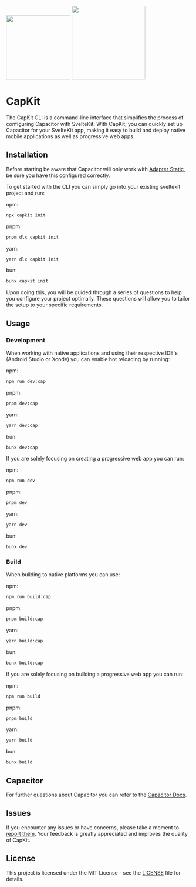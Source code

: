 <img width="175px" src="https://github.com/Hugos68/sveltekit-capacitor/assets/63101006/3b8324ff-f27d-48a3-a74d-f7aabb2f530e" />
<img width="200px" src="https://github.com/Hugos68/sveltekit-capacitor/assets/63101006/e748ecc6-2a2d-4dd5-95c2-4ff4cf8a307b" />

# CapKit

The CapKit CLI is a command-line interface that simplifies the process of configuring Capacitor with SvelteKit. With CapKit, you can quickly set up Capacitor for your SvelteKit app, making it easy to build and deploy native mobile applications as well as progressive web apps.

## Installation

Before starting be aware that Capacitor will only work with [Adapter Static](https://kit.svelte.dev/docs/adapter-static), be sure you have this configured correctly.

To get started with the CLI you can simply go into your existing sveltekit project and run:

npm:
```bash
npx capkit init
```
pnpm:
```bash
pnpm dlx capkit init
```
yarn:
```bash
yarn dlx capkit init
```
bun:
```bash
bunx capkit init
```

Upon doing this, you will be guided through a series of questions to help you configure your project optimally. These questions will allow you to tailor the setup to your specific requirements.

## Usage

### Development

When working with native applications and using their respective IDE's (Android Studio or Xcode) you can enable hot reloading by running:

npm:
```bash
npm run dev:cap
```
pnpm:
```bash
pnpm dev:cap
```
yarn:
```bash
yarn dev:cap
```
bun:
```bash
bunx dev:cap
```

If you are solely focusing on creating a progressive web app you can run:

npm:
```bash
npm run dev
```
pnpm:
```bash
pnpm dev
```
yarn:
```bash
yarn dev
```
bun:
```bash
bunx dev
```


### Build

When building to native platforms you can use:

npm:
```bash
npm run build:cap
```
pnpm:
```bash
pnpm build:cap
```
yarn:
```bash
yarn build:cap
```
bun:
```bash
bunx build:cap
```

If you are solely focusing on building a progressive web app you can run:

npm:
```bash
npm run build
```
pnpm:
```bash
pnpm build
```
yarn:
```bash
yarn build
```
bun:
```bash
bunx build
```

## Capacitor

For further questions about Capacitor you can refer to the [Capacitor Docs](https://capacitorjs.com/docs).

## Issues

If you encounter any issues or have concerns, please take a moment to [report them](https://github.com/Hugos68/capkit/issues/new). Your feedback is greatly appreciated and improves the quality of CapKit.

## License

This project is licensed under the MIT License - see the [LICENSE](LICENSE) file for details.
